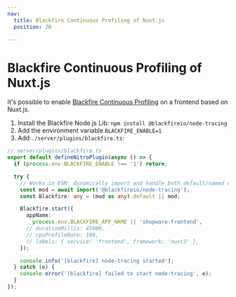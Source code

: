 ```yaml
---
nav:
  title: Blackfire Continuous Profiling of Nuxt.js
  position: 20

---
```


# Blackfire Continuous Profiling of Nuxt.js

It's possible to enable [Blackfire Continuous Profiling](https://www.blackfire.io/continuous-profiler/) on a frontend based on Nuxt.js.

1. Install the Blackfire Node.js Lib: `npm install @blackfireio/node-tracing`
2. Add the environment variable `BLACKFIRE_ENABLE=1`
3. Add `./server/plugins/blackfire.ts`:

```ts
// server/plugins/blackfire.ts
export default defineNitroPlugin(async () => {
  if (process.env.BLACKFIRE_ENABLE !== '1') return;

  try {
    // Works in ESM: dynamically import and handle both default/named exports
    const mod = await import('@blackfireio/node-tracing');
    const Blackfire: any = (mod as any).default || mod;

    Blackfire.start({
      appName:
        process.env.BLACKFIRE_APP_NAME || 'shopware-frontend',
      // durationMillis: 45000,
      // cpuProfileRate: 100,
      // labels: { service: 'frontend', framework: 'nuxt3' },
    });

    console.info('[blackfire] node-tracing started');
  } catch (e) {
    console.error('[blackfire] failed to start node-tracing', e);
  }
});
```
